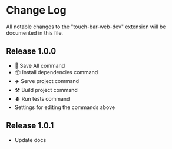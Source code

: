 # Change Log

All notable changes to the "touch-bar-web-dev" extension will be documented in this file.

## Release 1.0.0

- 💾 Save All command
- 📦 Install dependencies command
- ✈️ Serve project command
- 🛠 Build project command
- 🪲 Run tests command
- Settings for editing the commands above

## Release 1.0.1

- Update docs
